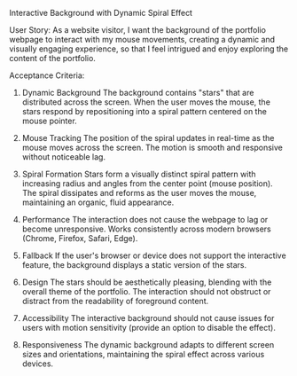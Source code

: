 Interactive Background with Dynamic Spiral Effect

User Story: 
As a website visitor,
I want the background of the portfolio webpage to interact with my mouse movements, creating a dynamic and visually engaging experience,
so that I feel intrigued and enjoy exploring the content of the portfolio.

Acceptance Criteria:
1. Dynamic Background
The background contains "stars" that are distributed across the screen.
When the user moves the mouse, the stars respond by repositioning into a spiral pattern centered on the mouse pointer.

2. Mouse Tracking
The position of the spiral updates in real-time as the mouse moves across the screen.
The motion is smooth and responsive without noticeable lag.

3. Spiral Formation
Stars form a visually distinct spiral pattern with increasing radius and angles from the center point (mouse position).
The spiral dissipates and reforms as the user moves the mouse, maintaining an organic, fluid appearance.

4. Performance
The interaction does not cause the webpage to lag or become unresponsive.
Works consistently across modern browsers (Chrome, Firefox, Safari, Edge).

5. Fallback
If the user's browser or device does not support the interactive feature, the background displays a static version of the stars.

6. Design
The stars should be aesthetically pleasing, blending with the overall theme of the portfolio.
The interaction should not obstruct or distract from the readability of foreground content.

7. Accessibility
The interactive background should not cause issues for users with motion sensitivity (provide an option to disable the effect).

8. Responsiveness
The dynamic background adapts to different screen sizes and orientations, maintaining the spiral effect across various devices.